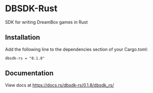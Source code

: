 # DBSDK-Rust
SDK for writing DreamBox games in Rust

## Installation
Add the following line to the dependencies section of your Cargo.toml:

```
dbsdk-rs = "0.1.8"
```

## Documentation
View docs at https://docs.rs/dbsdk-rs/0.1.8/dbsdk_rs/